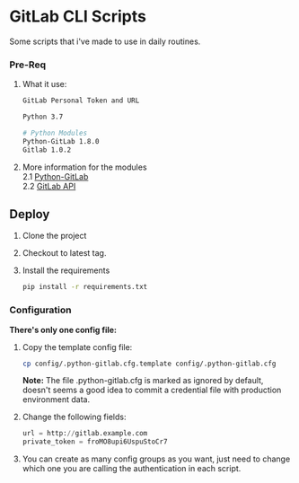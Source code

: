 #  **GitLab CLI Scripts**

Some scripts that i've made to use in daily routines.

### **Pre-Req**

1. What it use:

    ```bash
    GitLab Personal Token and URL

    Python 3.7

    # Python Modules
    Python-GitLab 1.8.0
    Gitlab 1.0.2
    ```

2. More information for the modules  
    2.1 [Python-GitLab](https://python-gitlab.readthedocs.io/en/stable/index.html)   
    2.2 [GitLab API](https://docs.gitlab.com/ce/api/README.html)


## **Deploy**
1. Clone the project

2. Checkout to latest tag.

2. Install the requirements
    ```bash
    pip install -r requirements.txt
    ```

### **Configuration**

**There's only one config file:** <br>  

1. Copy the template config file:

    ```bash
    cp config/.python-gitlab.cfg.template config/.python-gitlab.cfg
    ```
    **Note:** The file .python-gitlab.cfg is marked as ignored by default,  doesn't seems a good idea to commit a credential file with production environment data.

2. Change the following fields:

    ```python
    url = http://gitlab.example.com
    private_token = froMO8upi6UspuStoCr7
    ```

3. You can create as many config groups as you want, just need to change which one you are calling the authentication in each script.
